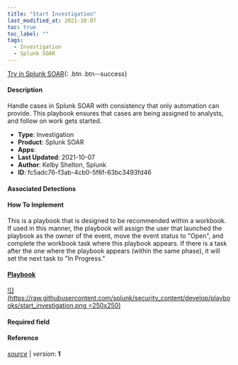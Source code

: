 ```yaml
---
title: "Start Investigation"
last_modified_at: 2021-10-07
toc: true
toc_label: ""
tags:
  - Investigation
  - Splunk SOAR
---
```


[Try in Splunk SOAR](https://www.splunk.com/en_us/software/splunk-security-orchestration-and-automation.html){: .btn .btn--success}

#### Description

Handle cases in Splunk SOAR with consistency that only automation can provide. This playbook ensures that cases are being assigned to analysts, and follow on work gets started.

- **Type**: Investigation
- **Product**: Splunk SOAR
- **Apps**: 
- **Last Updated**: 2021-10-07
- **Author**: Kelby Shelton, Splunk
- **ID**: fc5adc76-f3ab-4cb0-5f6f-63bc3493fd46

#### Associated Detections


#### How To Implement
This is a playbook that is designed to be recommended within a workbook. If used in this manner, the playbook will assign the user that launched the playbook as the owner of the event, move the event status to &#34;Open&#34;, and complete the workbook task where this playbook appears. If there is a task after the one where the playbook appears (within the same phase), it will set the next task to &#34;In Progress.&#34;

#### [Playbook](https://splunk.github.io/soar-playbook-viewer/?playbook=https://raw.githubusercontent.com/phantomcyber/playbooks/latest/start_investigation.json)

[![](https://raw.githubusercontent.com/splunk/security_content/develop/playbooks/start_investigation.png =250x250)](https://splunk.github.io/soar-playbook-viewer/?playbook=https://raw.githubusercontent.com/phantomcyber/playbooks/latest/start_investigation.json)

#### Required field


#### Reference



[*source*](https://github.com/splunk/security_content/tree/develop/playbooks/start_investigation.yml) \| *version*: **1**